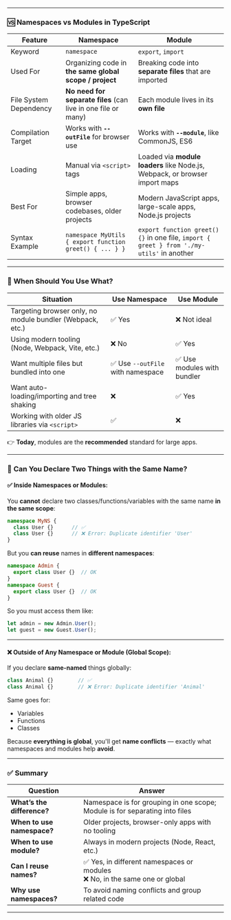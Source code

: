 
---

### 🆚 **Namespaces vs Modules in TypeScript**

| Feature                | **Namespace**                                                 | **Module**                                                                                |
| ---------------------- | ------------------------------------------------------------- | ----------------------------------------------------------------------------------------- |
| Keyword                | `namespace`                                                   | `export`, `import`                                                                        |
| Used For               | Organizing code in **the same global scope / project**        | Breaking code into **separate files** that are imported                                   |
| File System Dependency | **No need for separate files** (can live in one file or many) | Each module lives in its **own file**                                                     |
| Compilation Target     | Works with **`--outFile`** for browser use                    | Works with **`--module`**, like CommonJS, ES6                                             |
| Loading                | Manual via `<script>` tags                                    | Loaded via **module loaders** like Node.js, Webpack, or browser import maps               |
| Best For               | Simple apps, browser codebases, older projects                | Modern JavaScript apps, large-scale apps, Node.js projects                                |
| Syntax Example         | `namespace MyUtils { export function greet() { ... } }`       | `export function greet() {}` in one file, `import { greet } from './my-utils'` in another |

---

### 🧠 **When Should You Use What?**

| Situation                                                 | Use Namespace                    | Use Module                 |
| --------------------------------------------------------- | -------------------------------- | -------------------------- |
| Targeting browser only, no module bundler (Webpack, etc.) | ✅ Yes                            | ❌ Not ideal                |
| Using modern tooling (Node, Webpack, Vite, etc.)          | ❌ No                             | ✅ Yes                      |
| Want multiple files but bundled into one                  | ✅ Use `--outFile` with namespace | ✅ Use modules with bundler |
| Want auto-loading/importing and tree shaking              | ❌                                | ✅ Yes                      |
| Working with older JS libraries via `<script>`            | ✅                                | ❌                          |

👉 **Today**, modules are the **recommended** standard for large apps.

---

### 🤔 **Can You Declare Two Things with the Same Name?**

#### ✅ Inside **Namespaces** or **Modules**:

You **cannot** declare two classes/functions/variables with the same name **in the same scope**:

```ts
namespace MyNS {
  class User {}      // ✅
  class User {}      // ❌ Error: Duplicate identifier 'User'
}
```

But you **can reuse** names in **different namespaces**:

```ts
namespace Admin {
  export class User {}  // OK
}
namespace Guest {
  export class User {}  // OK
}
```

So you must access them like:

```ts
let admin = new Admin.User();
let guest = new Guest.User();
```

---

#### ❌ Outside of Any Namespace or Module (Global Scope):

If you declare **same-named** things globally:

```ts
class Animal {}        // ✅
class Animal {}        // ❌ Error: Duplicate identifier 'Animal'
```

Same goes for:

* Variables
* Functions
* Classes

Because **everything is global**, you'll get **name conflicts** — exactly what namespaces and modules help **avoid**.

---

### ✅ Summary

| Question                   | Answer                                                                       |
| -------------------------- | ---------------------------------------------------------------------------- |
| **What’s the difference?** | Namespace is for grouping in one scope; Module is for separating into files  |
| **When to use namespace?** | Older projects, browser-only apps with no tooling                            |
| **When to use module?**    | Always in modern projects (Node, React, etc.)                                |
| **Can I reuse names?**     | ✅ Yes, in different namespaces or modules<br>❌ No, in the same one or global |
| **Why use namespaces?**    | To avoid naming conflicts and group related code                             |

---
